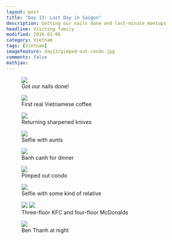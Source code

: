 ```yaml
---
layout: post
title: "Day 13: Last Day in Saigon"
description: Getting our nails done and last-minute meetups
headline: Visiting family
modified: 2016-01-06	
category: Vietnam
tags: [Vietnam]
imagefeature: day13/pimped-out-condo.jpg
comments: false
mathjax:
---
```


<figure>
<a href='{{ site.url }}/images/day13/nails.jpg'><img src='{{ site.url }}/images/day13/nails.jpg'></a>
    <figcaption>Got our nails done!</figcaption>
</figure>

<figure>
<a href='{{ site.url }}/images/day13/street-coffee.jpg'><img src='{{ site.url }}/images/day13/street-coffee.jpg'></a>
    <figcaption>First real Vietnamese coffee</figcaption>
</figure>

<figure>
<a href='{{ site.url }}/images/day13/knives.jpg'><img src='{{ site.url }}/images/day13/knives.jpg'></a>
    <figcaption>Returning sharpened knives</figcaption>
</figure>

<figure>
<a href='{{ site.url }}/images/day13/family-selfie.jpg'><img src='{{ site.url }}/images/day13/family-selfie.jpg'></a>
    <figcaption>Selfie with aunts</figcaption>
</figure>

<figure>
<a href='{{ site.url }}/images/day13/dinner.jpg'><img src='{{ site.url }}/images/day13/dinner.jpg'></a>
    <figcaption>Banh canh for dinner</figcaption>
</figure>

<figure>
<a href='{{ site.url }}/images/day13/pimped-out-condo.jpg'><img src='{{ site.url }}/images/day13/pimped-out-condo.jpg'></a>
    <figcaption>Pimped out condo</figcaption>
</figure>

<figure>
<a href='{{ site.url }}/images/day13/other-family-selfie.jpg'><img src='{{ site.url }}/images/day13/other-family-selfie.jpg'></a>
<figcaption>Selfie with some kind of relative</figcaption>
</figure>

<figure class="half">
<a href='{{ site.url }}/images/day13/kfc.jpg'><img src='{{ site.url }}/images/day13/kfc.jpg'></a>
<a href='{{ site.url }}/images/day13/mcdonalds.jpg'><img src='{{ site.url }}/images/day13/mcdonalds.jpg'></a>
    <figcaption>Three-floor KFC and four-floor McDonalds</figcaption>
</figure>

<figure>
<a href='{{ site.url }}/images/day13/ben-thanh.jpg'><img src='{{ site.url }}/images/day13/ben-thanh.jpg'></a>
    <figcaption>Ben Thanh at night</figcaption>
</figure>

